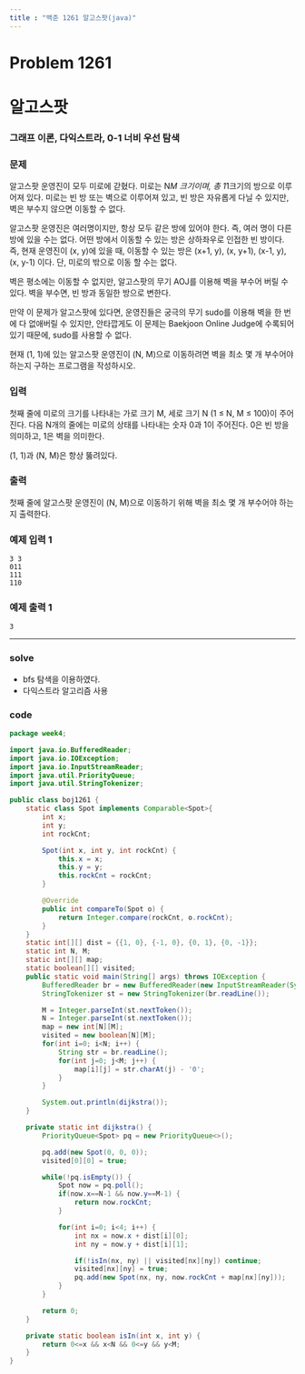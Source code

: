 ```yaml
---
title : "백준 1261 알고스팟(java)"
---
```


# Problem 1261

# 알고스팟

### 그래프 이론, 다익스트라, 0-1 너비 우선 탐색

### 문제

알고스팟 운영진이 모두 미로에 갇혔다. 미로는 N*M 크기이며, 총 1*1크기의 방으로 이루어져 있다. 미로는 빈 방 또는 벽으로 이루어져 있고, 빈 방은 자유롭게 다닐 수 있지만, 벽은 부수지 않으면 이동할 수 없다.

알고스팟 운영진은 여러명이지만, 항상 모두 같은 방에 있어야 한다. 즉, 여러 명이 다른 방에 있을 수는 없다. 어떤 방에서 이동할 수 있는 방은 상하좌우로 인접한 빈 방이다. 즉, 현재 운영진이 (x, y)에 있을 때, 이동할 수 있는 방은 (x+1, y), (x, y+1), (x-1, y), (x, y-1) 이다. 단, 미로의 밖으로 이동 할 수는 없다.

벽은 평소에는 이동할 수 없지만, 알고스팟의 무기 AOJ를 이용해 벽을 부수어 버릴 수 있다. 벽을 부수면, 빈 방과 동일한 방으로 변한다.

만약 이 문제가 알고스팟에 있다면, 운영진들은 궁극의 무기 sudo를 이용해 벽을 한 번에 다 없애버릴 수 있지만, 안타깝게도 이 문제는 Baekjoon Online Judge에 수록되어 있기 때문에, sudo를 사용할 수 없다.

현재 (1, 1)에 있는 알고스팟 운영진이 (N, M)으로 이동하려면 벽을 최소 몇 개 부수어야 하는지 구하는 프로그램을 작성하시오.

### 입력

첫째 줄에 미로의 크기를 나타내는 가로 크기 M, 세로 크기 N (1 ≤ N, M ≤ 100)이 주어진다. 다음 N개의 줄에는 미로의 상태를 나타내는 숫자 0과 1이 주어진다. 0은 빈 방을 의미하고, 1은 벽을 의미한다.

(1, 1)과 (N, M)은 항상 뚫려있다.

### 출력

첫째 줄에 알고스팟 운영진이 (N, M)으로 이동하기 위해 벽을 최소 몇 개 부수어야 하는지 출력한다.

### 예제 입력 1

```
3 3
011
111
110
```

### 예제 출력 1

```
3
```

---

### solve

- bfs 탐색을 이용하였다.
- 다익스트라 알고리즘 사용

### code

```java
package week4;

import java.io.BufferedReader;
import java.io.IOException;
import java.io.InputStreamReader;
import java.util.PriorityQueue;
import java.util.StringTokenizer;

public class boj1261 {
    static class Spot implements Comparable<Spot>{
        int x;
        int y;
        int rockCnt;

        Spot(int x, int y, int rockCnt) {
            this.x = x;
            this.y = y;
            this.rockCnt = rockCnt;
        }

        @Override
        public int compareTo(Spot o) {
            return Integer.compare(rockCnt, o.rockCnt);
        }
    }
    static int[][] dist = {{1, 0}, {-1, 0}, {0, 1}, {0, -1}};
    static int N, M;
    static int[][] map;
    static boolean[][] visited;
    public static void main(String[] args) throws IOException {
        BufferedReader br = new BufferedReader(new InputStreamReader(System.in));
        StringTokenizer st = new StringTokenizer(br.readLine());

        M = Integer.parseInt(st.nextToken());
        N = Integer.parseInt(st.nextToken());
        map = new int[N][M];
        visited = new boolean[N][M];
        for(int i=0; i<N; i++) {
            String str = br.readLine();
            for(int j=0; j<M; j++) {
                map[i][j] = str.charAt(j) - '0';
            }
        }

        System.out.println(dijkstra());
    }

    private static int dijkstra() {
        PriorityQueue<Spot> pq = new PriorityQueue<>();

        pq.add(new Spot(0, 0, 0));
        visited[0][0] = true;

        while(!pq.isEmpty()) {
            Spot now = pq.poll();
            if(now.x==N-1 && now.y==M-1) {
                return now.rockCnt;
            }

            for(int i=0; i<4; i++) {
                int nx = now.x + dist[i][0];
                int ny = now.y + dist[i][1];

                if(!isIn(nx, ny) || visited[nx][ny]) continue;
                visited[nx][ny] = true;
                pq.add(new Spot(nx, ny, now.rockCnt + map[nx][ny]));
            }
        }

        return 0;
    }

    private static boolean isIn(int x, int y) {
        return 0<=x && x<N && 0<=y && y<M;
    }
}
```